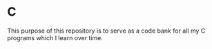 # C
This purpose of this repository is to serve as a code bank for all my C programs which I learn over time. 
